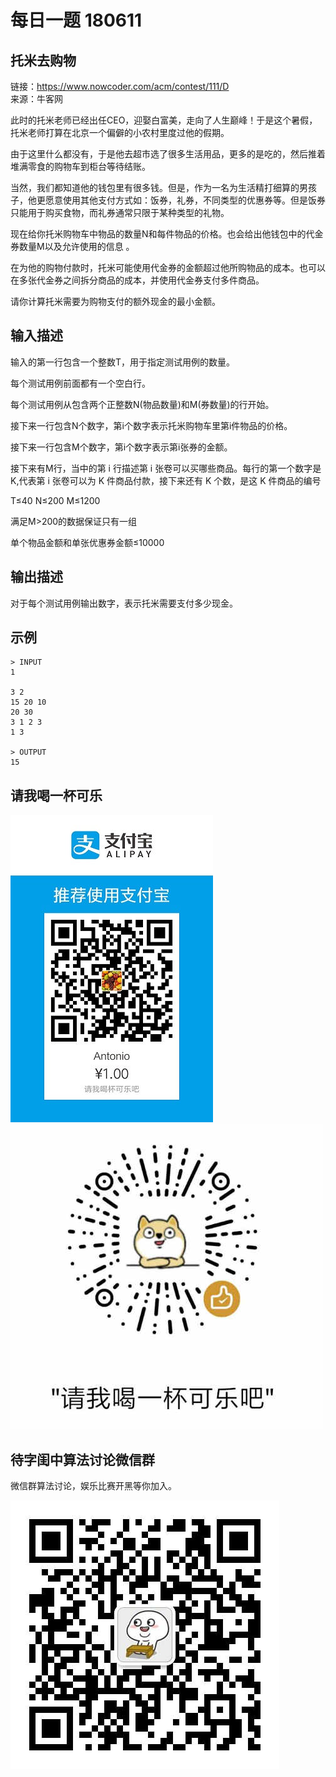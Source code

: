 # 每日一题 180611

## 托米去购物

链接：https://www.nowcoder.com/acm/contest/111/D       
来源：牛客网

此时的托米老师已经出任CEO，迎娶白富美，走向了人生巅峰！于是这个暑假，托米老师打算在北京一个偏僻的小农村里度过他的假期。

由于这里什么都没有，于是他去超市选了很多生活用品，更多的是吃的，然后推着堆满零食的购物车到柜台等待结账。

当然，我们都知道他的钱包里有很多钱。但是，作为一名为生活精打细算的男孩子，他更愿意使用其他支付方式如：饭券，礼券，不同类型的优惠券等。但是饭券只能用于购买食物，而礼券通常只限于某种类型的礼物。

现在给你托米购物车中物品的数量N和每件物品的价格。也会给出他钱包中的代金券数量M以及允许使用的信息 。

在为他的购物付款时，托米可能使用代金券的金额超过他所购物品的成本。也可以在多张代金券之间拆分商品的成本，并使用代金券支付多件商品。

请你计算托米需要为购物支付的额外现金的最小金额。

## 输入描述

输入的第一行包含一个整数T，用于指定测试用例的数量。

每个测试用例前面都有一个空白行。

每个测试用例从包含两个正整数N(物品数量)和M(券数量)的行开始。

接下来一行包含N个数字，第i个数字表示托米购物车里第i件物品的价格。

接下来一行包含M个数字，第i个数字表示第i张券的金额。

接下来有M行，当中的第 i 行描述第 i 张卷可以买哪些商品。每行的第一个数字是 K,代表第 i 张卷可以为 K 件商品付款，接下来还有 K 个数，是这 K 件商品的编号

T≤40 N≤200 M≤1200

满足M>200的数据保证只有一组

单个物品金额和单张优惠券金额≤10000

## 输出描述

对于每个测试用例输出数字，表示托米需要支付多少现金。

## 示例
```
> INPUT
1

3 2
15 20 10
20 30
3 1 2 3
1 3

> OUTPUT
15
```

## 请我喝一杯可乐

![](https://raw.githubusercontent.com/Inapt19/Resource/master/bonus_QR.jpg)
![](https://raw.githubusercontent.com/Inapt19/Resource/master/wechat_bonus_qr.jpg)

## 待字闺中算法讨论微信群

微信群算法讨论，娱乐比赛开黑等你加入。

![](https://raw.githubusercontent.com/Inapt19/Resource/master/wechat_QR.jpg)

